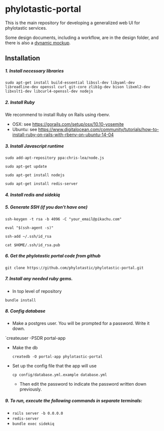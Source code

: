 # phylotastic-portal

This is the main repository for developing a generalized web UI for phylotastic services.  

Some design documents, including a workflow, are in the design folder, and there is also a [dynamic mockup](http://lumzy.com/access/?id=FC2B5EEE16DB5F9E5192490824153E60). 

## Installation 

##### 1. Install necessary libraries

`sudo apt-get install build-essential libssl-dev libyaml-dev libreadline-dev openssl curl git-core zlib1g-dev bison libxml2-dev libxslt1-dev libcurl4-openssl-dev nodejs`

##### 2. Install Ruby

We recommend to install Ruby on Rails using rbenv.  
* OSX: see https://gorails.com/setup/osx/10.10-yosemite
* Ubuntu: see https://www.digitalocean.com/community/tutorials/how-to-install-ruby-on-rails-with-rbenv-on-ubuntu-14-04

##### 3. Install Javascript runtime

`sudo add-apt-repository ppa:chris-lea/node.js`

`sudo apt-get update`

`sudo apt-get install nodejs`

`sudo apt-get install redis-server`

##### 4. Install redis and sidekiq

##### 5. Generate SSH (if you don't have one)

`ssh-keygen -t rsa -b 4096 -C "your_email@pikachu.com"`

`eval "$(ssh-agent -s)"`

`ssh-add ~/.ssh/id_rsa`

`cat $HOME/.ssh/id_rsa.pub`

##### 6. Get the phylotastic portal code from github

`git clone https://github.com/phylotastic/phylotastic-portal.git`

##### 7. Install any needed ruby gems. 

* In top level of repository 

`bundle install`
   
##### 8. Config database

* Make a postgres user.  You will be prompted for a password. Write it down. 

`createuser -PSDR portal-app 

* Make the db

   `createdb -O portal-app phylotastic-portal` 

* Set up the config file that the app will use 
  
  `cp config/database.yml.example database.yml`
    
  * Then edit the password to indicate the password written down previously. 
  
##### 9. To run, execute the following commands in separate terminals: 
  * `rails server -b 0.0.0.0`
  * `redis-server`
  * `bundle exec sidekiq`

